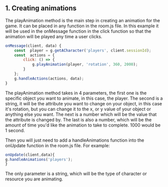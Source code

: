 ## 1. Creating animations 
The playAnimation method is the main step in creating an animation for the game. It can be placed in any function in the room.js file. In this example it will be used in the onMessage function in the click function so that the animation will be played any time a user clicks. 

```javascript
onMessage(client, data) {
	const  player = g.getACharacter('players', client.sessionId);
	const  actions = {
		click: () => {
			g.playAnimation(player, 'rotation', 360, 2000);
		}
	};
	g.handleActions(actions, data);
}
```
The playAnimation method takes in 4 parameters, the first one is the specific object you want to animate, in this case, the player. The second is a string, it will be the attribute you want to change on your object, in this case it's rotation, but you can change it to the x, or y value of your object or anything else you want. The next is a number which will be the value that the attribute is changed by. The last is also a number, which will be the amount of time you'd like the animation to take to complete. 1000 would be 1 second.

Then you will just need to add a handleAnimations function into the onUpdate function in the room.js file.  For example:
```javascript
onUpdate(client,data){
g.handleAnimations('players');
}
```
The only parameter is a string, which will be the type of character or resource you are animating. 
